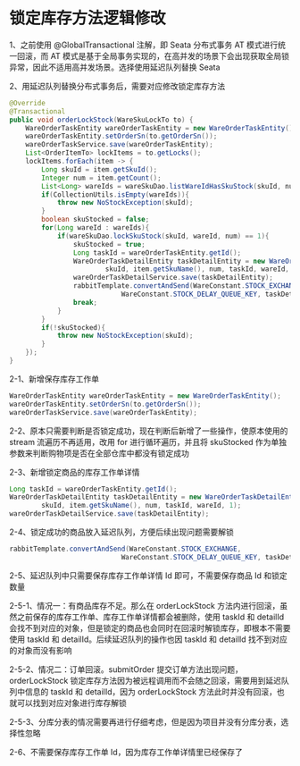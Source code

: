 # 锁定库存方法逻辑修改

1、之前使用 @GlobalTransactional 注解，即 Seata 分布式事务 AT 模式进行统一回滚，而 AT 模式是基于全局事务实现的，在高并发的场景下会出现获取全局锁异常，因此不适用高并发场景。选择使用延迟队列替换 Seata

2、用延迟队列替换分布式事务后，需要对应修改锁定库存方法

```java
@Override
@Transactional
public void orderLockStock(WareSkuLockTo to) {
    WareOrderTaskEntity wareOrderTaskEntity = new WareOrderTaskEntity();
    wareOrderTaskEntity.setOrderSn(to.getOrderSn());
    wareOrderTaskService.save(wareOrderTaskEntity);
    List<OrderItemTo> lockItems = to.getLocks();
    lockItems.forEach(item -> {
        Long skuId = item.getSkuId();
        Integer num = item.getCount();
        List<Long> wareIds = wareSkuDao.listWareIdHasSkuStock(skuId, num);
        if(CollectionUtils.isEmpty(wareIds)){
            throw new NoStockException(skuId);
        }
        boolean skuStocked = false;
        for(Long wareId : wareIds){
            if(wareSkuDao.lockSkuStock(skuId, wareId, num) == 1){
                skuStocked = true;
                Long taskId = wareOrderTaskEntity.getId();
                WareOrderTaskDetailEntity taskDetailEntity = new WareOrderTaskDetailEntity(null,
                        skuId, item.getSkuName(), num, taskId, wareId, 1);
                wareOrderTaskDetailService.save(taskDetailEntity);
                rabbitTemplate.convertAndSend(WareConstant.STOCK_EXCHANGE, 
                            WareConstant.STOCK_DELAY_QUEUE_KEY, taskDetailEntity.getId());
                break;
            }
        }
        if(!skuStocked){
            throw new NoStockException(skuId);
        }
    });
}
```

2-1、新增保存库存工作单

```java
WareOrderTaskEntity wareOrderTaskEntity = new WareOrderTaskEntity();
wareOrderTaskEntity.setOrderSn(to.getOrderSn());
wareOrderTaskService.save(wareOrderTaskEntity);
```

2-2、原本只需要判断是否锁定成功，现在判断后新增了一些操作，使原本使用的 stream 流遍历不再适用，改用 for 进行循环遍历，并且将 skuStocked 作为单独参数来判断购物项是否在全部仓库中都没有锁定成功

2-3、新增锁定商品的库存工作单详情

```java
Long taskId = wareOrderTaskEntity.getId();
WareOrderTaskDetailEntity taskDetailEntity = new WareOrderTaskDetailEntity(null,
        skuId, item.getSkuName(), num, taskId, wareId, 1);
wareOrderTaskDetailService.save(taskDetailEntity);
```

2-4、锁定成功的商品放入延迟队列，方便后续出现问题需要解锁

```java
rabbitTemplate.convertAndSend(WareConstant.STOCK_EXCHANGE, 
                            WareConstant.STOCK_DELAY_QUEUE_KEY, taskDetailEntity.getId());
```

2-5、延迟队列中只需要保存库存工作单详情 Id 即可，不需要保存商品 Id 和锁定数量

2-5-1、情况一：有商品库存不足。那么在 orderLockStock 方法内进行回滚，虽然之前保存的库存工作单、库存工作单详情都会被删除，使用 taskId 和 detailId 会找不到对应的对象，但是锁定的商品也会同时在回滚时解锁库存，即根本不需要使用 taskId 和 detailId。后续延迟队列的操作也因 taskId 和 detailId 找不到对应的对象而没有影响

2-5-2、情况二：订单回滚。submitOrder 提交订单方法出现问题，orderLockStock 锁定库存方法因为被远程调用而不会随之回滚，需要用到延迟队列中信息的 taskId 和 detailId，因为 orderLockStock 方法此时并没有回滚，也就可以找到对应对象进行库存解锁

 2-5-3、分库分表的情况需要再进行仔细考虑，但是因为项目并没有分库分表，选择性忽略

2-6、不需要保存库存工作单 Id，因为库存工作单详情里已经保存了


